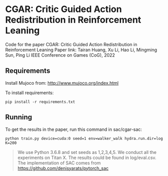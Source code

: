 # CGAR: Critic Guided Action Redistribution in Reinforcement Leaning

Code for the paper
CGAR: Critic Guided Action Redistribution in Reinforcement Leaning
Paper link:
Tairan Huang, Xu Li, Hao Li, Mingming Sun, Ping Li
IEEE Conference on Games (CoG), 2022

## Requirements
Install Mujoco from: http://www.mujoco.org/index.html

To install requirements:

```setup
pip install -r requirements.txt
```

## Running

To get the results in the paper, run this command in sac/cgar-sac:

```train
python train.py device=cuda:0 seed=1 env=walker_walk hydra.run.dir=log K=200

```

>We use Python 3.6.8 and set seeds as 1,2,3,4,5. We conduct all the experiments on Titan X. The results could be found in log/eval.csv.
>The implementation of SAC comes from https://github.com/denisyarats/pytorch_sac
